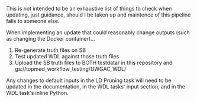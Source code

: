 This is not intended to be an exhaustive list of things to check when updating, just guidance, should I be taken up and maintence of this pipeline falls to someone else.

When implementing an update that could reasonably change outputs (such as changing the Docker container)...
1. Re-generate truth files on SB
2. Test updated WDL against those truth files
3. Upload the SB truth files to BOTH testdata/ in this repository and gs://topmed_workflow_testing/UWGAC_WDL/

Any changes to default inputs in the LD Pruning task will need to be updated in the documentation, in the WDL tasks' input section, and in the WDL task's inline Python.